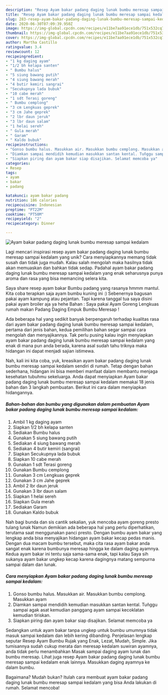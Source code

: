 ```yaml
---
description: "Resep Ayam bakar padang daging lunak bumbu meresap sampai kedalam, Lezat Sekali"
title: "Resep Ayam bakar padang daging lunak bumbu meresap sampai kedalam, Lezat Sekali"
slug: 283-resep-ayam-bakar-padang-daging-lunak-bumbu-meresap-sampai-kedalam-lezat-sekali
date: 2020-06-30T07:09:39.950Z
image: https://img-global.cpcdn.com/recipes/e11be7aa91ece1db/751x532cq70/ayam-bakar-padang-daging-lunak-bumbu-meresap-sampai-kedalam-foto-resep-utama.jpg
thumbnail: https://img-global.cpcdn.com/recipes/e11be7aa91ece1db/751x532cq70/ayam-bakar-padang-daging-lunak-bumbu-meresap-sampai-kedalam-foto-resep-utama.jpg
cover: https://img-global.cpcdn.com/recipes/e11be7aa91ece1db/751x532cq70/ayam-bakar-padang-daging-lunak-bumbu-meresap-sampai-kedalam-foto-resep-utama.jpg
author: Martha Castillo
ratingvalue: 3.4
reviewcount: 12
recipeingredient:
- "1 kg daging ayam"
- "1/2 bh kelapa santen"
- " Bumbu halus"
- "5 siung bawang putih"
- "4 siung bawang merah"
- "4 butir kemiri sangrai"
- "Secukupnya lada bubuk"
- "10 cabe merah"
- "1 sdt Terasi goreng"
- " Bumbu cemplong"
- "3 cm Lengkuas geprek"
- "3 cm Jahe geprek"
- "2 lbr daun jeruk"
- "3 lbr daun salam"
- "1 helai sereh"
- " Gula merah"
- " Garam"
- " Kaldo bubuk"
recipeinstructions:
- "Gonso bumbu halus. Masukkan air. Masukkan bumbu cemplong. Masukkan ayam"
- "Diamkan sampai mendidih kemudian masukkan santan kental. Tuñggu sampai agak asat kemudian panggang ayam sampai kecoklatan kemudian tiriskan."
- "Siapkan piring dan ayam bakar siap disajikan. Selamat memcoba ya"
categories:
- Resep
tags:
- ayam
- bakar
- padang

katakunci: ayam bakar padang 
nutrition: 186 calories
recipecuisine: Indonesian
preptime: "PT22M"
cooktime: "PT50M"
recipeyield: "2"
recipecategory: Dinner

---
```



![Ayam bakar padang daging lunak bumbu meresap sampai kedalam](https://img-global.cpcdn.com/recipes/e11be7aa91ece1db/751x532cq70/ayam-bakar-padang-daging-lunak-bumbu-meresap-sampai-kedalam-foto-resep-utama.jpg)

Lagi mencari inspirasi resep ayam bakar padang daging lunak bumbu meresap sampai kedalam yang unik? Cara menyiapkannya memang tidak susah dan tidak juga mudah. Kalau salah mengolah maka hasilnya tidak akan memuaskan dan bahkan tidak sedap. Padahal ayam bakar padang daging lunak bumbu meresap sampai kedalam yang enak seharusnya punya aroma dan rasa yang bisa memancing selera kita.

Saya share resep ayam bakar Bumbu padang yang rasanya hmmm mantul. Kita coba terapkan saja ayam bumbu kuning ini :) Sebenernya bagusan pakai ayam kampung atau pejantan. Tapi karena tanggal tua saya disini pakai ayam broiler aja ya hehe Bahan : Saya pakai Ayam Goreng Lengkuas rumah makan Padang Daging Empuk Bumbu Meresap !

Ada beberapa hal yang sedikit banyak berpengaruh terhadap kualitas rasa dari ayam bakar padang daging lunak bumbu meresap sampai kedalam, pertama dari jenis bahan, kedua pemilihan bahan segar sampai cara mengolah dan menyajikannya. Tak perlu pusing kalau ingin menyiapkan ayam bakar padang daging lunak bumbu meresap sampai kedalam yang enak di mana pun anda berada, karena asal sudah tahu triknya maka hidangan ini dapat menjadi sajian istimewa.


Nah, kali ini kita coba, yuk, kreasikan ayam bakar padang daging lunak bumbu meresap sampai kedalam sendiri di rumah. Tetap dengan bahan sederhana, hidangan ini bisa memberi manfaat dalam membantu menjaga kesehatan tubuhmu sekeluarga. Anda dapat menyiapkan Ayam bakar padang daging lunak bumbu meresap sampai kedalam memakai 18 jenis bahan dan 3 langkah pembuatan. Berikut ini cara dalam menyiapkan hidangannya.

<!--inarticleads1-->

##### Bahan-bahan dan bumbu yang digunakan dalam pembuatan Ayam bakar padang daging lunak bumbu meresap sampai kedalam:

1. Ambil 1 kg daging ayam
1. Siapkan 1/2 bh kelapa santen
1. Sediakan  Bumbu halus
1. Gunakan 5 siung bawang putih
1. Sediakan 4 siung bawang merah
1. Sediakan 4 butir kemiri (sangrai)
1. Siapkan Secukupnya lada bubuk
1. Siapkan 10 cabe merah
1. Gunakan 1 sdt Terasi goreng
1. Gunakan  Bumbu cemplong
1. Gunakan 3 cm Lengkuas geprek
1. Gunakan 3 cm Jahe geprek
1. Ambil 2 lbr daun jeruk
1. Gunakan 3 lbr daun salam
1. Siapkan 1 helai sereh
1. Siapkan  Gula merah
1. Sediakan  Garam
1. Gunakan  Kaldo bubuk


Nah bagi bunda dan sis cantik sekalian, yuk mencoba ayam goreng presto tulang lunak Namun demikian ada beberapa hal yang perlu diperhatikan, terutama saat menggunakan panci presto. Dengan bumbu ayam bakar yang lengkap anda bisa menyajikan hidangan ayam bakar kecap pedas manis. Dengan dua macam bumbu tersebut, maka cita rasa ayam bakar anda sangat enak karena bumbunya meresap hingga ke dalam daging ayamnya. Kedua ayam bakar ini tentu saja sama-sama enak, tapi kalau Saya sih sukanya ayam bakar ungkep kecap karena dagingnya matang sempurna sampai dalam dan lunak. 

<!--inarticleads2-->

##### Cara menyiapkan Ayam bakar padang daging lunak bumbu meresap sampai kedalam:

1. Gonso bumbu halus. Masukkan air. Masukkan bumbu cemplong. Masukkan ayam
1. Diamkan sampai mendidih kemudian masukkan santan kental. Tuñggu sampai agak asat kemudian panggang ayam sampai kecoklatan kemudian tiriskan.
1. Siapkan piring dan ayam bakar siap disajikan. Selamat memcoba ya


Sedangkan untuk ayam bakar tanpa ungkep untuk bumbu umumnya tidak masuk sampai kedalam dan lebih kering dibanding. Penjelasan lengkap seputar Resep Ayam Bumbu Rujak yang Enak, Lezat, Mudah, Simple. Jika tumisannya sudah cukup merata dan meresap kedalam suwiran ayamnya, anda tidak perlu menambahkan Masak sampai daging ayam lunak dan bumbu meresap. Lihat juga resep Ayam bakar padang daging lunak bumbu meresap sampai kedalam enak lainnya. Masukkan daging ayamnya ke dalam bumbu. 

Bagaimana? Mudah bukan? Itulah cara membuat ayam bakar padang daging lunak bumbu meresap sampai kedalam yang bisa Anda lakukan di rumah. Selamat mencoba!
